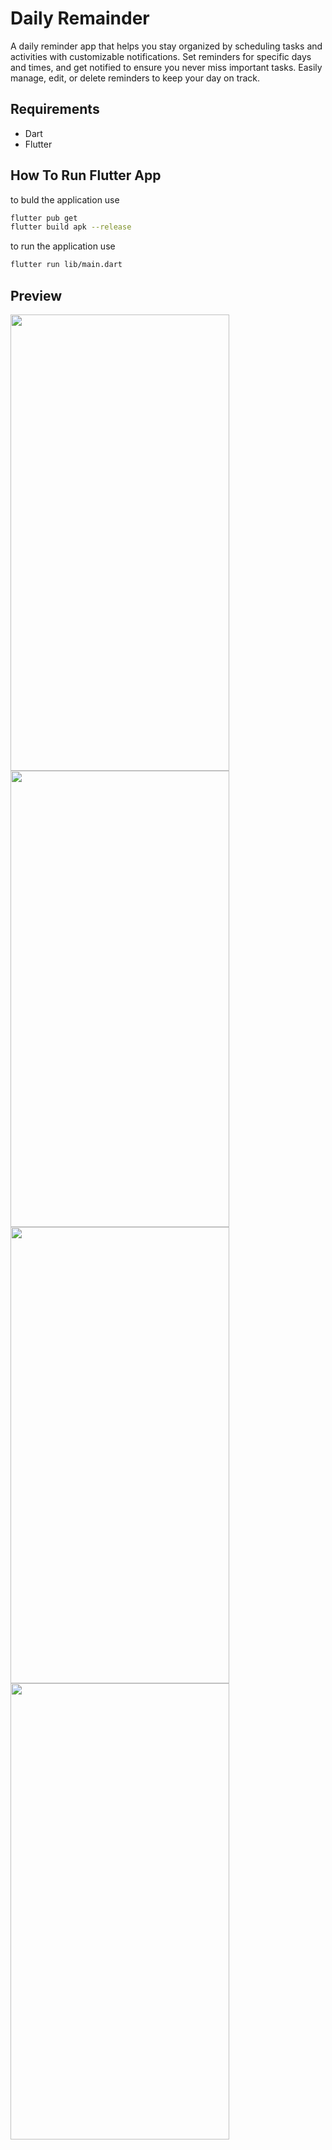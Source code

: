 # Daily Remainder
A daily reminder app that helps you stay organized by scheduling tasks and activities with customizable notifications. Set reminders for specific days and times, and get notified to ensure you never miss important tasks. Easily manage, edit, or delete reminders to keep your day on track.

## Requirements
* Dart
* Flutter

## How To Run Flutter App
to buld the application use
```bash
flutter pub get
flutter build apk --release
```

to run the application use
```bash
flutter run lib/main.dart
```

## Preview

<img src="https://github.com/user-attachments/assets/b64cd733-b59e-470f-99df-8de1d4a2c2c1" width="350" height="730">
<img src="https://github.com/user-attachments/assets/8a9c6d3b-d184-4e10-b394-cac875e0e582" width="350" height="730">
<img src="https://github.com/user-attachments/assets/d9171839-e252-4be7-bfd9-957e40a5d730" width="350" height="730">
<img src="https://github.com/user-attachments/assets/b48f7bce-a72c-4a36-a6bd-23707bb9cf20" width="350" height="730">

